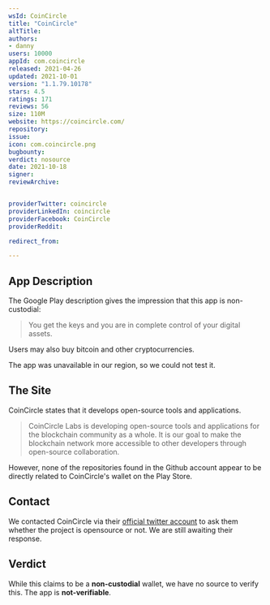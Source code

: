 ```yaml
---
wsId: CoinCircle
title: "CoinCircle"
altTitle: 
authors:
- danny
users: 10000
appId: com.coincircle
released: 2021-04-26
updated: 2021-10-01
version: "1.1.79.10178"
stars: 4.5
ratings: 171
reviews: 56
size: 110M
website: https://coincircle.com/
repository: 
issue: 
icon: com.coincircle.png
bugbounty: 
verdict: nosource
date: 2021-10-18
signer: 
reviewArchive:


providerTwitter: coincircle
providerLinkedIn: coincircle
providerFacebook: CoinCircle
providerReddit: 

redirect_from:

---
```



## App Description
The Google Play description gives the impression that this app is non-custodial:

> You get the keys and you are in complete control of your digital assets.

Users may also buy bitcoin and other cryptocurrencies.

The app was unavailable in our region, so we could not test it.

## The Site
CoinCircle states that it develops open-source tools and applications.

> CoinCircle Labs is developing open-source tools and applications for the blockchain community as a whole. It is our goal to make the blockchain network more accessible to other developers through open-source collaboration.

However, none of the repositories found in the Github account appear to be directly related to CoinCircle's wallet on the Play Store.

## Contact

We contacted CoinCircle via their [official twitter account](https://twitter.com/dannybuntu/status/1448264820600426506) to ask them whether the project is opensource or not. We are still awaiting their response.

## Verdict
While this claims to be a **non-custodial** wallet, we have no source to verify this. The app is **not-verifiable**.
